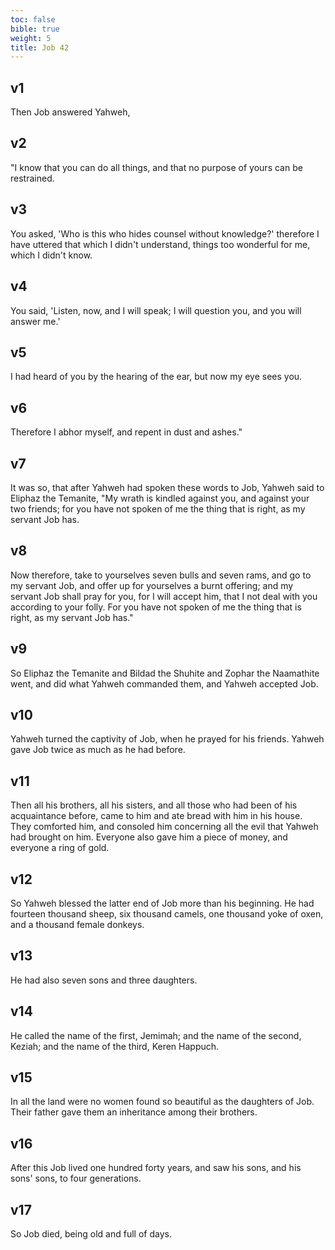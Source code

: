```yaml
---
toc: false
bible: true
weight: 5
title: Job 42
---
```




## v1 
Then Job answered Yahweh, 

## v2 
"I know that you can do all things, and that no purpose of yours can be restrained. 

## v3 
You asked, 'Who is this who hides counsel without knowledge?' therefore I have uttered that which I didn't understand, things too wonderful for me, which I didn't know. 

## v4 
You said, 'Listen, now, and I will speak; I will question you, and you will answer me.' 

## v5 
I had heard of you by the hearing of the ear, but now my eye sees you. 

## v6 
Therefore I abhor myself, and repent in dust and ashes." 

## v7 
It was so, that after Yahweh had spoken these words to Job, Yahweh said to Eliphaz the Temanite, "My wrath is kindled against you, and against your two friends; for you have not spoken of me the thing that is right, as my servant Job has. 

## v8 
Now therefore, take to yourselves seven bulls and seven rams, and go to my servant Job, and offer up for yourselves a burnt offering; and my servant Job shall pray for you, for I will accept him, that I not deal with you according to your folly. For you have not spoken of me the thing that is right, as my servant Job has." 

## v9 
So Eliphaz the Temanite and Bildad the Shuhite and Zophar the Naamathite went, and did what Yahweh commanded them, and Yahweh accepted Job. 

## v10 
Yahweh turned the captivity of Job, when he prayed for his friends. Yahweh gave Job twice as much as he had before. 

## v11 
Then all his brothers, all his sisters, and all those who had been of his acquaintance before, came to him and ate bread with him in his house. They comforted him, and consoled him concerning all the evil that Yahweh had brought on him. Everyone also gave him a piece of money, and everyone a ring of gold. 

## v12 
So Yahweh blessed the latter end of Job more than his beginning. He had fourteen thousand sheep, six thousand camels, one thousand yoke of oxen, and a thousand female donkeys. 

## v13 
He had also seven sons and three daughters. 

## v14 
He called the name of the first, Jemimah; and the name of the second, Keziah; and the name of the third, Keren Happuch. 

## v15 
In all the land were no women found so beautiful as the daughters of Job. Their father gave them an inheritance among their brothers. 

## v16 
After this Job lived one hundred forty years, and saw his sons, and his sons' sons, to four generations. 

## v17 
So Job died, being old and full of days.
